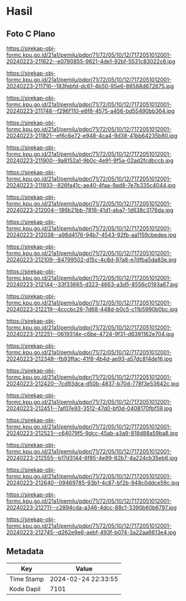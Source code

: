 # Hasil

## Foto C Plano

https://sirekap-obj-formc.kpu.go.id/21a1/pemilu/pdpr/71/72/05/10/12/7172051012001-20240223-211622--e0780855-9621-4de1-92bf-5531c83022c6.jpg

https://sirekap-obj-formc.kpu.go.id/21a1/pemilu/pdpr/71/72/05/10/12/7172051012001-20240223-211716--183febfd-dc61-4b50-95e6-86568d672675.jpg

https://sirekap-obj-formc.kpu.go.id/21a1/pemilu/pdpr/71/72/05/10/12/7172051012001-20240223-211748--f296f110-e6f8-4575-a456-bd55490bb364.jpg

https://sirekap-obj-formc.kpu.go.id/21a1/pemilu/pdpr/71/72/05/10/12/7172051012001-20240223-211821--ef6c6e72-e948-4ca4-9d38-41bb64235b80.jpg

https://sirekap-obj-formc.kpu.go.id/21a1/pemilu/pdpr/71/72/05/10/12/7172051012001-20240223-211900--9a8152a1-9b0c-4e91-9f5a-02ad2fcdbccb.jpg

https://sirekap-obj-formc.kpu.go.id/21a1/pemilu/pdpr/71/72/05/10/12/7172051012001-20240223-211933--826fa41c-ae40-4faa-9ad8-7e7b335c4044.jpg

https://sirekap-obj-formc.kpu.go.id/21a1/pemilu/pdpr/71/72/05/10/12/7172051012001-20240223-212004--186b21bb-7816-41d1-aba7-1d638c3176da.jpg

https://sirekap-obj-formc.kpu.go.id/21a1/pemilu/pdpr/71/72/05/10/12/7172051012001-20240223-212038--a98d4176-94b7-4543-92fb-aa1159cbedee.jpg

https://sirekap-obj-formc.kpu.go.id/21a1/pemilu/pdpr/71/72/05/10/12/7172051012001-20240223-212109--84799502-d15c-4c8d-97a8-e7dfba5da83e.jpg

https://sirekap-obj-formc.kpu.go.id/21a1/pemilu/pdpr/71/72/05/10/12/7172051012001-20240223-212144--33f33665-d323-4663-a3d5-8556c0193a67.jpg

https://sirekap-obj-formc.kpu.go.id/21a1/pemilu/pdpr/71/72/05/10/12/7172051012001-20240223-212219--4cccbc26-7d68-448d-b0c5-c11b5990b0bc.jpg

https://sirekap-obj-formc.kpu.go.id/21a1/pemilu/pdpr/71/72/05/10/12/7172051012001-20240223-212251--0619314e-c6be-4724-9f31-d6391162e704.jpg

https://sirekap-obj-formc.kpu.go.id/21a1/pemilu/pdpr/71/72/05/10/12/7172051012001-20240223-212348--fb93ffac-41f8-4b4d-ae93-a57dc814de16.jpg

https://sirekap-obj-formc.kpu.go.id/21a1/pemilu/pdpr/71/72/05/10/12/7172051012001-20240223-212420--7cd93dca-d50b-4837-b70d-778f3e53642c.jpg

https://sirekap-obj-formc.kpu.go.id/21a1/pemilu/pdpr/71/72/05/10/12/7172051012001-20240223-212451--7af07e93-3512-47d0-bf0d-0408170fbf59.jpg

https://sirekap-obj-formc.kpu.go.id/21a1/pemilu/pdpr/71/72/05/10/12/7172051012001-20240223-212523--c64079f5-9dcc-45ab-a3a9-818d88a59ba8.jpg

https://sirekap-obj-formc.kpu.go.id/21a1/pemilu/pdpr/71/72/05/10/12/7172051012001-20240223-212555--b17d3144-6f85-4e99-82b7-4a224cb35eb6.jpg

https://sirekap-obj-formc.kpu.go.id/21a1/pemilu/pdpr/71/72/05/10/12/7172051012001-20240223-212640--09469785-93b1-4c87-bf2b-948c0ddce59c.jpg

https://sirekap-obj-formc.kpu.go.id/21a1/pemilu/pdpr/71/72/05/10/12/7172051012001-20240223-212711--c2894cda-a346-4dcc-88c1-3390b60b6797.jpg

https://sirekap-obj-formc.kpu.go.id/21a1/pemilu/pdpr/71/72/05/10/12/7172051012001-20240223-212745--d262e9e6-aebf-493f-b074-3a22aa6613e4.jpg


## Metadata

| Key        | Value               |
| ---------- | ------------------- |
| Time Stamp | 2024-02-24 22:33:55 |
| Kode Dapil | 7101                |



